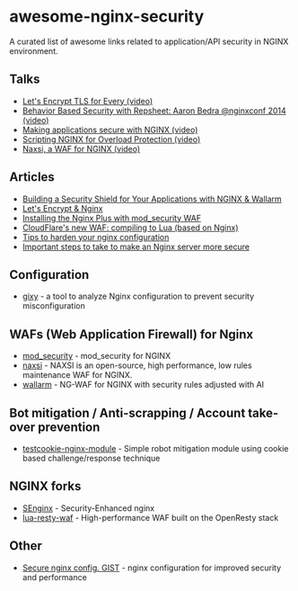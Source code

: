 # awesome-nginx-security

A curated list of awesome links related to application/API security in NGINX environment.

## Talks

- [Let's Encrypt TLS for Every (video)](https://www.youtube.com/watch?v=ac4tE4_4nU0)
- [Behavior Based Security with Repsheet: Aaron Bedra @nginxconf 2014 (video)](https://www.youtube.com/watch?v=9AyaVxzqYoA)
- [Making applications secure with NGINX (video)](https://www.youtube.com/watch?v=rNNRGDAZeKY)
- [Scripting NGINX for Overload Protection (video)](https://www.youtube.com/watch?v=uFm-tp4t2mE)
- [Naxsi, a WAF for NGINX (video)](https://www.youtube.com/watch?v=JiJHCodn_PQ)

## Articles

- [Building a Security Shield for Your Applications with NGINX & Wallarm](https://www.nginx.com/blog/build-application-security-shield-with-nginx-wallarm)
- [Let's Encrypt & Nginx](https://letsecure.me/secure-web-deployment-with-lets-encrypt-and-nginx/)
- [Installing the Nginx Plus with mod_security WAF](https://www.nginx.com/resources/admin-guide/nginx-plus-modsecurity-waf-installation-logging/)
- [CloudFlare's new WAF: compiling to Lua (based on Nginx)](https://blog.cloudflare.com/cloudflares-new-waf-compiling-to-lua/)
- [Tips to harden your nginx configuration](https://www.acunetix.com/blog/articles/nginx-server-security-hardening-configuration-1/#comment-16863)
- [Important steps to take to make an Nginx server more secure](https://help.dreamhost.com/hc/en-us/articles/222784068-The-most-important-steps-to-take-to-make-an-Nginx-server-more-secure)

## Configuration

- [gixy](https://github.com/yandex/gixy/) - a tool to analyze Nginx configuration to prevent security misconfiguration

## WAFs (Web Application Firewall) for Nginx

- [mod_security](https://github.com/SpiderLabs/ModSecurity-nginx) - mod_security for NGINX
- [naxsi](https://github.com/nbs-system/naxsi) - NAXSI is an open-source, high performance, low rules maintenance WAF for NGINX.
- [wallarm](https://wallarm.com) - NG-WAF for NGINX with security rules adjusted with AI

## Bot mitigation / Anti-scrapping / Account take-over prevention 

- [testcookie-nginx-module](https://github.com/kyprizel/testcookie-nginx-module) - Simple robot mitigation module using cookie based challenge/response technique 

## NGINX forks

- [SEnginx](https://github.com/NeusoftSecurity/SEnginx) - Security-Enhanced nginx
- [lua-resty-waf](https://github.com/p0pr0ck5/lua-resty-waf) - High-performance WAF built on the OpenResty stack

## Other

- [Secure nginx config. GIST](https://gist.github.com/plentz/6737338) - nginx configuration for improved security and performance

